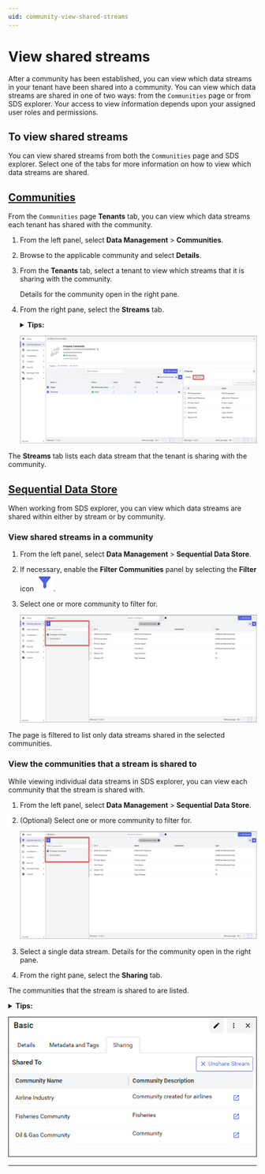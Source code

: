 ```yaml
---
uid: community-view-shared-streams
---
```


# View shared streams 

After a community has been established, you can view which data streams in your tenant have been shared into a community. You can view which data streams are shared in one of two ways: from the `Communities` page or from SDS explorer. Your access to view information depends upon your assigned user roles and permissions.

## To view shared streams

You can view shared streams from both the `Communities` page and SDS explorer. Select one of the tabs for more information on how to view which data streams are shared.

## [Communities](#tab/communities)

From the `Communities` page **Tenants** tab, you can view which data streams each tenant has shared with the community.

1. From the left panel, select **Data Management** > **Communities**.

1. Browse to the applicable community and select **Details**.
    
1. From the **Tenants** tab, select a tenant to view which streams that it is sharing with the community.

    Details for the community open in the right pane.

1. From the right pane, select the **Streams** tab.

    <details>
        <summary><strong>Tips:</strong></summary>
        [!include[tip-view-streams](includes/tip-view-streams.md)]
    </details>
    
    ![Tenant shared streams](images/communities-shared-streams.png)

The **Streams** tab lists each data stream that the tenant is sharing with the community. 

## [Sequential Data Store](#tab/sds)

When working from SDS explorer, you can view which data streams are shared within either by stream or by community.
### View shared streams in a community

1. From the left panel, select **Data Management** > **Sequential Data Store**.

1. If necessary, enable the **Filter Communities** panel by selecting the **Filter** icon ![filter icon](../_icons/filter.svg).

1. Select one or more community to filter for.

    ![Filter communities](images/filter-pane.png)

The page is filtered to list only data streams shared in the selected communities.

### View the communities that a stream is shared to

While viewing individual data streams in SDS explorer, you can view each community that the stream is shared with.

1. From the left panel, select **Data Management** > **Sequential Data Store**.

1. (Optional) Select one or more community to filter for.

    ![Filter communities](images/filter-pane.png)

1. Select a single data stream. Details for the community open in the right pane.

1. From the right pane, select the **Sharing** tab.

The communities that the stream is shared to are listed. 

<details>
    <summary><strong>Tips:</strong></summary>
    [!include[tip-view-streams](includes/tip-view-streams.md)]
</details>

![Sharing tab](images/communities-sharing-tab-sds.png)

***
